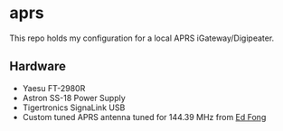 # aprs

This repo holds my configuration for a local APRS iGateway/Digipeater. 

## Hardware
- Yaesu FT-2980R
- Astron SS-18 Power Supply
- Tigertronics SignaLink USB
- Custom tuned APRS antenna tuned for 144.39 MHz from [Ed Fong](https://edsantennas.weebly.com)

